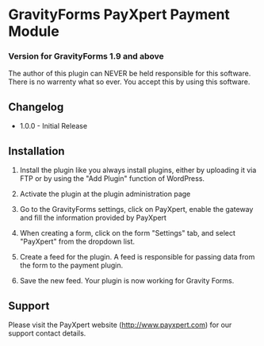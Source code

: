 # GravityForms PayXpert Payment Module
### Version for GravityForms 1.9 and above

The author of this plugin can NEVER be held responsible for this software.
There is no warrenty what so ever. You accept this by using this software.

## Changelog
* 1.0.0 - Initial Release

## Installation
1. Install the plugin like you always install plugins, either by uploading it via FTP or by using the "Add Plugin" function of WordPress.

2. Activate the plugin at the plugin administration page

3. Go to the GravityForms settings, click on PayXpert, enable the gateway and fill the information provided by PayXpert

4. When creating a form, click on the form "Settings" tab, and select "PayXpert" from the dropdown list.

5. Create a feed for the plugin. A feed is responsible for passing data from the form to the payment plugin.

6. Save the new feed. Your plugin is now working for Gravity Forms.

   
## Support
Please visit the PayXpert website (http://www.payxpert.com) for our support contact details.
